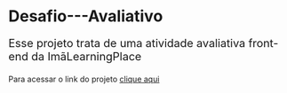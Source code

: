 # Desafio---Avaliativo
<p style = "font-size:20px;">Esse projeto trata de uma atividade avaliativa front-end da ImãLearningPlace</p>
<p>Para acessar o link do projeto <a href="https://vitu2.github.io/Desafio---Avaliativo/">clique aqui</a></p>
